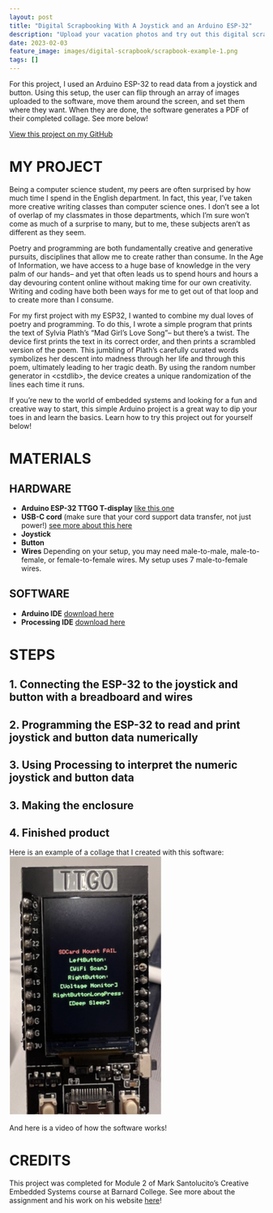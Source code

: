 ```yaml
---
layout: post
title: "Digital Scrapbooking With A Joystick and an Arduino ESP-32"
description: "Upload your vacation photos and try out this digital scrapbooking project using an Arduino ESP-32 and a joystick!"
date: 2023-02-03
feature_image: images/digital-scrapbook/scrapbook-example-1.png
tags: []
---
```


For this project, I used an Arduino ESP-32 to read data from a joystick and button. Using this setup, the user can flip through an array of images uploaded to the software, move them around the screen, and set them where they want. When they are done, the software generates a PDF of their completed collage. See more below!

<!--more-->

[View this project on my GitHub](https://github.com/catherine-o-brien/module2)

# MY PROJECT

Being a computer science student, my peers are often surprised by how much time I spend in the English department. In fact, this year, I’ve taken more creative writing classes than computer science ones. I don’t see a lot of overlap of my classmates in those departments, which I’m sure won’t come as much of a surprise to many, but to me, these subjects aren’t as different as they seem. 

Poetry and programming are both fundamentally creative and generative pursuits, disciplines that allow me to create rather than consume. In the Age of Information, we have access to a huge base of knowledge in the very palm of our hands– and yet that often leads us to spend hours and hours a day devouring content online without making time for our own creativity. Writing and coding have both been ways for me to get out of that loop and to create more than I consume. 

For my first project with my ESP32, I wanted to combine my dual loves of poetry and programming. To do this, I wrote a simple program that prints the text of Sylvia Plath’s “Mad Girl’s Love Song”– but there’s a twist. The device first prints the text in its correct order, and then prints a scrambled version of the poem. This jumbling of Plath’s carefully curated words symbolizes her descent into madness through her life and through this poem, ultimately leading to her tragic death. By using the random number generator in \<cstdlib\>, the device creates a unique randomization of the lines each time it runs. 

If you’re new to the world of embedded systems and looking for a fun and creative way to start, this simple Arduino project is a great way to dip your toes in and learn the basics. Learn how to try this project out for yourself below!

<!--more-->

# MATERIALS

## HARDWARE

* **Arduino ESP-32 TTGO T-display** [like this one](https://www.amazon.com/LILYGO-T-Display-Arduino-Development-CH9102F/dp/B099MPFJ9M)
* **USB-C cord** (make sure that your cord support data transfer, not just power!) [see more about this here](https://www.dignited.com/50330/usb-data-cable-vs-usb-charging-cable/)
* **Joystick**
* **Button** 
* **Wires** Depending on your setup, you may need male-to-male, male-to-female, or female-to-female wires. My setup uses 7 male-to-female wires. 

## SOFTWARE

* **Arduino IDE** [download here](https://support.arduino.cc/hc/en-us/articles/360019833020-Download-and-install-Arduino-IDE) 
* **Processing IDE** [download here](https://processing.org/download)


# STEPS

## 1. Connecting the ESP-32 to the joystick and button with a breadboard and wires

## 2. Programming the ESP-32 to read and print joystick and button data numerically 

## 3. Using Processing to interpret the numeric joystick and button data

## 3. Making the enclosure

## 4. Finished product

Here is an example of a collage that I created with this software:
<img src="images/scrambled-poetry/TTGO-standard-display.png " alt="TTGO displaying green and red text of its factory settings." width="300"/>

And here is a video of how the software works!


# CREDITS

This project was completed for Module 2 of Mark Santolucito’s Creative Embedded Systems course at Barnard College. See more about the assignment and his work on his website [here](http://www.marksantolucito.com/COMS3930/spring2023/mod2)!